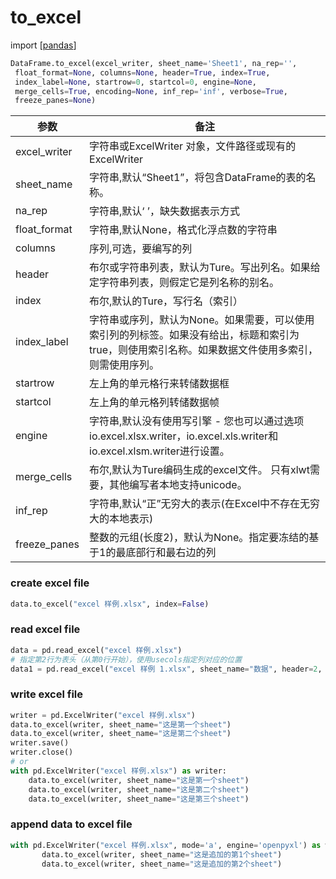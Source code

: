 # to_excel
import [[pandas]]

```python
DataFrame.to_excel(excel_writer, sheet_name='Sheet1', na_rep='',
 float_format=None, columns=None, header=True, index=True, 
 index_label=None, startrow=0, startcol=0, engine=None, 
 merge_cells=True, encoding=None, inf_rep='inf', verbose=True, 
 freeze_panes=None)
``` 

参数|备注
-|-
excel_writer | 字符串或ExcelWriter 对象，文件路径或现有的ExcelWriter
sheet_name |字符串,默认“Sheet1”，将包含DataFrame的表的名称。
na_rep | 字符串,默认‘ ’，缺失数据表示方式
float_format | 字符串,默认None，格式化浮点数的字符串
columns | 序列,可选，要编写的列
header | 布尔或字符串列表，默认为Ture。写出列名。如果给定字符串列表，则假定它是列名称的别名。
index |布尔,默认的Ture，写行名（索引）
index_label | 字符串或序列，默认为None。如果需要，可以使用索引列的列标签。如果没有给出，标题和索引为true，则使用索引名称。如果数据文件使用多索引，则需使用序列。
startrow |左上角的单元格行来转储数据框
startcol |左上角的单元格列转储数据帧
engine | 字符串,默认没有使用写引擎 - 您也可以通过选项io.excel.xlsx.writer，io.excel.xls.writer和io.excel.xlsm.writer进行设置。
merge_cells | 布尔,默认为Ture编码生成的excel文件。 只有xlwt需要，其他编写者本地支持unicode。
inf_rep | 字符串,默认“正”无穷大的表示(在Excel中不存在无穷大的本地表示)
freeze_panes | 整数的元组(长度2)，默认为None。指定要冻结的基于1的最底部行和最右边的列 

### create excel file
```python
data.to_excel("excel 样例.xlsx", index=False)
```
### read excel file
```python
data = pd.read_excel("excel 样例.xlsx")
# 指定第2行为表头（从第0行开始），使用usecols指定列对应的位置
data1 = pd.read_excel("excel 样例 1.xlsx", sheet_name="数据", header=2, usecols="B:E")
```

### write excel file
```python
writer = pd.ExcelWriter("excel 样例.xlsx")
data.to_excel(writer, sheet_name="这是第一个sheet")
data.to_excel(writer, sheet_name="这是第二个sheet") 
writer.save()
writer.close()
# or
with pd.ExcelWriter("excel 样例.xlsx") as writer:
	data.to_excel(writer, sheet_name="这是第一个sheet")
	data.to_excel(writer, sheet_name="这是第二个sheet")
	data.to_excel(writer, sheet_name="这是第三个sheet") 
```

### append data to excel file
```python
with pd.ExcelWriter("excel 样例.xlsx", mode='a', engine='openpyxl') as writer:
       data.to_excel(writer, sheet_name="这是追加的第1个sheet")
       data.to_excel(writer, sheet_name="这是追加的第2个sheet")
```


[//begin]: # "Autogenerated link references for markdown compatibility"
[pandas]: pandas "pandas"
[//end]: # "Autogenerated link references"